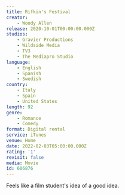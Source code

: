 ```yaml
---
title: Rifkin's Festival
creator:
    - Woody Allen
release: 2020-10-01T00:00:00.000Z
studios:
    - Gravier Productions
    - Wildside Media
    - TV3
    - The Mediapro Studio
language:
    - English
    - Spanish
    - Swedish
country:
    - Italy
    - Spain
    - United States
length: 92
genre:
    - Romance
    - Comedy
format: Digital rental
service: iTunes
venue: Home
date: 2022-02-03T05:00:00.000Z
rating: '1'
revisit: false
media: Movie
id: 606876
---
```


Feels like a film student's idea of a good idea.
